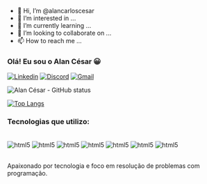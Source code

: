 - 👋 Hi, I’m @alancarloscesar
- 👀 I’m interested in ...
- 🌱 I’m currently learning ...
- 💞️ I’m looking to collaborate on ...
- 📫 How to reach me ...

### Olá! Eu sou o Alan César 😀

[![Linkedin](https://img.shields.io/badge/LinkedIn-0077B5?style=for-the-badge&logo=linkedin&logoColor=white)](https://www.linkedin.com/in/alan-c%C3%A9sar-883998154/)
[![Discord](https://img.shields.io/badge/Discord-7289DA?style=for-the-badge&logo=discord&logoColor=white)](https://www.linkedin.com/in/alan-c%C3%A9sar-883998154/)
[![Gmail](https://img.shields.io/badge/Gmail-D14836?style=for-the-badge&logo=gmail&logoColor=white)](https://www.linkedin.com/in/alan-c%C3%A9sar-883998154/)


![Alan César - GitHub status](https://github-readme-stats.vercel.app/api?username=alancarloscesar&show_icons=true&theme=dracula)

[![Top Langs](https://github-readme-stats.vercel.app/api/top-langs/?username=alancarloscesar&layout=compact)](https://github.com/anuraghazra/github-readme-stats)

### Tecnologias que utilizo:

<div style="display: inline_block"></br>
    <img align="center" alt="html5" src="https://img.shields.io/badge/HTML5-E34F26?style=for-the-badge&logo=html5&logoColor=white" />
    <img align="center" alt="html5" src="https://img.shields.io/badge/CSS3-1572B6?style=for-the-badge&logo=css3&logoColor=white" />
    <img align="center" alt="html5" src="https://img.shields.io/badge/JavaScript-F7DF1E?style=for-the-badge&logo=javascript&logoColor=black" />
    <img align="center" alt="html5" src="https://img.shields.io/badge/React-20232A?style=for-the-badge&logo=react&logoColor=61DAFB" />
    <img align="center" alt="html5" src="https://img.shields.io/badge/React_Native-20232A?style=for-the-badge&logo=react&logoColor=61DAFB" />
    <img align="center" alt="html5" src="https://img.shields.io/badge/styled--components-DB7093?style=for-the-badge&logo=styled-components&logoColor=white" />
    <img align="center" alt="html5" src="https://img.shields.io/badge/Bootstrap-563D7C?style=for-the-badge&logo=bootstrap&logoColor=white" />
</div><br/>

Apaixonado por tecnologia e foco em resolução de problemas com programação.



